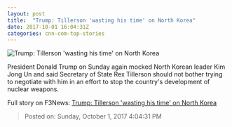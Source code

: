 ```yaml
---
layout: post
title:  "Trump: Tillerson 'wasting his time' on North Korea"
date: 2017-10-01 16:04:31Z
categories: cnn-com-top-stories
---
```


![Trump: Tillerson 'wasting his time' on North Korea](http://i2.cdn.cnn.com/cnnnext/dam/assets/170724094554-01-trump-tillerson-file-super-tease.jpg)

President Donald Trump on Sunday again mocked North Korean leader Kim Jong Un and said Secretary of State Rex Tillerson should not bother trying to negotiate with him in an effort to stop the country's development of nuclear weapons.


Full story on F3News: [Trump: Tillerson 'wasting his time' on North Korea](http://www.f3nws.com/n/CvcUP)

> Posted on: Sunday, October 1, 2017 4:04:31 PM
